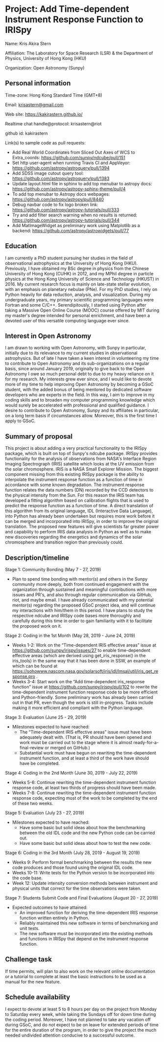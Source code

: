 # Project: Add Time-dependent Instrument Response Function to IRISpy

Name: Kris Akira Stern

Affiliation: The Laboratory for Space Research (LSR) & the Department of Physics, University of Hong Kong (HKU)

Organization: Open Astronomy (Sunpy)

## Personal information

Time-zone: Hong Kong Standard Time (GMT+8)

Email: krisastern@gmail.com

Web site: <https://kakirastern.github.io/>

Realtime chat handle@protocol: krisastern@riot

github id: kakirastern

Link(s) to sample code as pull requests:

* Add Real World Coordinates from Sliced Out Axes of WCS to Extra_coords:
<https://github.com/sunpy/ndcube/pull/151>
* Set http user-agent when running Travis CI and AppVeyor: <https://github.com/astropy/astroquery/pull/1394>
* Add SDSS image cutout query tool: <https://github.com/astropy/astroquery/pull/1383>
* Update layout.html file in sphinx to add top menubar to astropy docs: <https://github.com/astropy/astropy-sphinx-theme/pull/4>
* To add top menubar to Astropy docs webpages: <https://github.com/astropy/astropy/pull/8440>
* Debug navbar code to fix logo broken link: <https://github.com/astropy/astropy-tutorials/pull/333>
* Try and add filter search warning when no results is returned: <https://github.com/astropy/astropy-tutorials/pull/344>
* Add MatImageWidget as preliminary work using Matplotlib as a backend: <https://github.com/astropy/astrowidgets/pull/77>

## Education

I am currently a PhD student pursuing her studies in the field of observational astrophysics at the University of Hong Kong (HKU). Previously, I have obtained my BSc degree in physics from the Chinese University of Hong Kong (CUHK) in 2012, and my MPhil degree in particle physics at the Hong Kong University of Science and Technology (HKUST) in 2016. My current research focus is mainly on late-state stellar evolution, with an emphasis on planetary nebulae (PNe). For my PhD studies, I rely on Python heavily for data reduction, analysis, and visualization. During my undergraduate years, my primary scientific programming languages were Fortran and some C/C++. Serendipitously, I started using Python after taking a Massive Open Online Course (MOOC) course offered by MIT during my master's degree intended for personal enrichment, and have been a devoted user of this versatile computing language ever since.

## Interest in Open Astronomy

I am drawn to working with Open Astronomy, with Sunpy in particular, initially due to its relevance to my current studies in observational astrophysics. But of late I have taken a keen interest in volunteering my time to contribute to Open Astronomy and its sub-organizations on a regular basis, since around January 2019, originally to give back to the Open Astronomy I owe so much personal debt to due to my heavy reliance on it for my research. My interests grew ever since, and I would like to devote more of my time to help improving Open Astronomy by becoming a GSoC student, with the added bonus of being mentored by dedicated software developers who are experts in the field. In this way, I aim to improve in my coding skills and to broaden my computer programming knowledge which would surely be accelerated with professional and qualified guidance. I desire to contribute to Open Astronomy, Sunpy and its affiliates in particular, on a long term basis if circumstances allow. Moreover, this is the first time I apply to GSoC.

## Summary of proposal

This project is about adding a very practical functionality to the IRISpy package, which is built on top of Sunpy's ndcube package. IRISpy provides functionality for the analysis of observations from NASA's Interface Region Imaging Spectrograph (IRIS) satellite which looks at the UV emission from the solar chromosphere. IRIS is a NASA Small Explorer Mission. The biggest component missing from this existing IRISpy package is the ability to interpolate the instrument response function as a function of time in accordance with some known degradation. The instrument response function relates the data numbers (DN) recorded by the CCD detectors to the physical intensity from the Sun. For this reason the IRIS team has developed a fitting algorithm based on calibration flights that is used to predict the response function as a function of time. A direct translation of this algorithm from its original language, IDL (Interactive Data Language), into Python has already been undertaken but requires more work before it can be merged and incorporated into IRISpy, in order to improve the original translation. The proposed new features will give scientists far greater power and capability to perform IRIS data analysis in Python as well as to make new discoveries regarding the energetics and dynamics of the solar chromosphere and transition region than previously could.

## Description/timeline

Stage 1: Community Bonding (May 7 - 27, 2019)

* Plan to spend time bonding with mentor(s) and others in the Sunpy community more deeply, both from continued engagement with the organization through sustained and meaningful contributions with more issues and PR's, and also through regular communication via GitHub, riot, and maybe email. I have already communicated with my potential mentor(s) regarding the proposed GSoC project idea, and will continue my interactions with him/them in this period. I have plans to study the respective ndcube and IRISpy code bases more thoroughly and carefully during this time in order to gain familiarity with it to facilitate the proposed work on it.

Stage 2: Coding in the 1st Month (May 28, 2019 - June 24, 2019)

* Weeks 1-2: Work on the “Time-dependent IRIS effective areas” issue at <https://github.com/sunpy/irispy/issues/27> to enable time-dependent effective areas (which are derived using get_iris_response() in the iris_tools) in the same way that it has been done in SSW, an example of which can be found at <https://sohowww.nascom.nasa.gov/solarsoft/iris/idl/lmsal/util/iris_get_response.pro> .
* Weeks 3-4: Start work on the “Add time-dependent iris_response function” issue at <https://github.com/sunpy/irispy/pull/102> to rewrite the time-dependent instrument function response code to be more efficient and Python-friendly. Some preliminary work has already been carried out in that PR, even though the work is still in-progress. Tasks include making it more efficient and compliant with the Python language.

Stage 3: Evaluation (June 25 - 29, 2019)

* Milestones expected to have reached:
  * The “Time-dependent IRIS effective areas” issue must have been adequately dealt with. (That is, PR should have been opened and work must be carried out to the stage where it is almost ready-for-a-final-review or merged on GitHub.)
  * Substantial work must have begun on rewriting the time-dependent instrument function, and at least a third of the work have should have be completed.

Stage 4: Coding in the 2nd Month (June 30, 2019 - July 22, 2019)

* Weeks 5-6: Continue rewriting the time-dependent instrument function response code, at least two thirds of progress should have been made.
* Weeks 7-8: Continue rewriting the time-dependent instrument function response code, expecting most of the work to be completed by the end of these two weeks.

Stage 5: Evaluation (July 23 - 27, 2019)

* Milestones expected to have reached:
  * Have some basic but solid ideas about how the benchmarking between the old IDL code and the new Python code can be carried out.
  * Have some basic but solid ideas about how to test the new code.

Stage 6: Coding in the 3rd Month (July 28, 2019 - August 19, 2019)

* Weeks 9: Perform formal benchmarking between the results the new code produces and those found using the original IDL code.
* Weeks 10-11: Write tests for the Python version to be incorporated into the code base.
* Week 12: Update intensity conversion methods between instrument and physical units that correct for the time observations were taken.

Stage 7: Students Submit Code and Final Evaluations (August 20 - 27, 2019)

* Expected outcomes to have attained:
  * An improved function for deriving the time-dependent IRIS response function written entirely in Python.
  * Reliably maintained this new software in terms of benchmarking and unit tests.
  * The new software must be incorporated into the existing methods and functions in IRISpy that depend on the instrument response function.

## Challenge task

If time permits, will plan to also work on the relevant online documentation or a tutorial to complete at least the basic instructions to be used as a manual for the new feature.

## Schedule availability

I expect to devote at least 5 to 8 hours per day on the project from Monday to Saturday every week, while taking the Sundays off for down time during the coding period. Moreover, I have not planned to take any vacation off during GSoC, and do not expect to be on leave for extended periods of time for the entire duration of the program, in order to give the project the much needed undivided attention conducive to a successful outcome.
